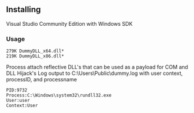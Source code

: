 ## Installing

Visual Studio Community Edition with Windows SDK


### Usage
```
279K DummyDLL_x64.dll*
219K DummyDLL_x86.dll*
```
Process attach reflective DLL's that can be used as a payload for COM and DLL Hijack's
Log output to C:\Users\Public\dummy.log with user context, processID, and processname
```
PID:9732
Process:C:\Windows\system32\rundll32.exe
User:user
Context:User
```

